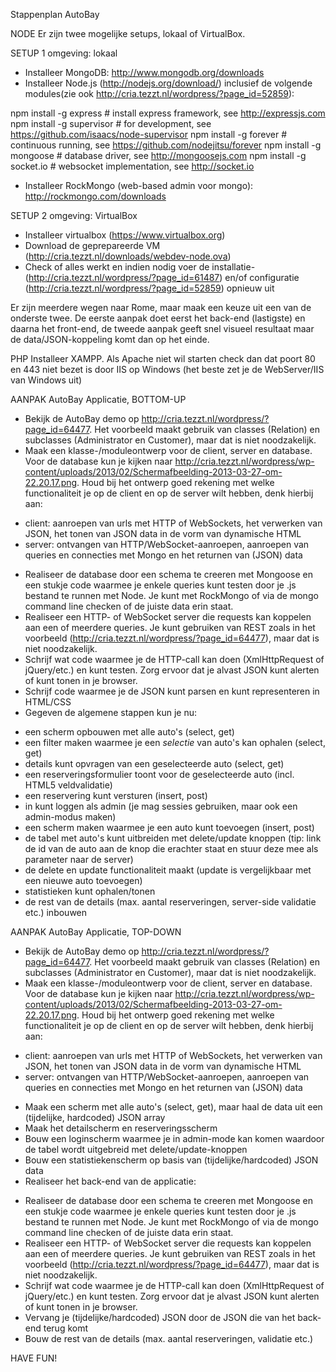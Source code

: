 Stappenplan AutoBay

NODE
Er zijn twee mogelijke setups, lokaal of VirtualBox.

SETUP 1 omgeving: lokaal
* Installeer MongoDB: http://www.mongodb.org/downloads
* Installeer Node.js (http://nodejs.org/download/) inclusief de volgende modules(zie ook http://cria.tezzt.nl/wordpress/?page_id=52859): 

npm install -g express # install express framework, see http://expressjs.com
npm install -g supervisor # for development, see https://github.com/isaacs/node-supervisor
npm install -g forever # continuous running, see https://github.com/nodejitsu/forever
npm install -g mongoose # database driver, see http://mongoosejs.com
npm install -g socket.io # websocket implementation, see http://socket.io

* Installeer RockMongo (web-based admin voor mongo): http://rockmongo.com/downloads

SETUP 2 omgeving: VirtualBox
* Installeer virtualbox (https://www.virtualbox.org)
* Download de geprepareerde VM (http://cria.tezzt.nl/downloads/webdev-node.ova)
* Check of alles werkt en indien nodig voer de installatie- (http://cria.tezzt.nl/wordpress/?page_id=61487) en/of configuratie (http://cria.tezzt.nl/wordpress/?page_id=52859) opnieuw uit

Er zijn meerdere wegen naar Rome, maar maak een keuze uit een van de onderste twee. De eerste aanpak doet eerst het back-end (lastigste) en daarna het front-end, de tweede aanpak geeft snel visueel resultaat maar de data/JSON-koppeling komt dan op het einde.

PHP
Installeer XAMPP. Als Apache niet wil starten check dan dat poort 80 en 443 niet bezet is door IIS op Windows (het beste zet je de WebServer/IIS van Windows uit)

AANPAK AutoBay Applicatie, BOTTOM-UP

* Bekijk de AutoBay demo op http://cria.tezzt.nl/wordpress/?page_id=64477. Het voorbeeld maakt gebruik van classes (Relation) en subclasses (Administrator en Customer), maar dat is niet noodzakelijk. 
* Maak een klasse-/moduleontwerp voor de client, server en database. Voor de database kun je kijken naar http://cria.tezzt.nl/wordpress/wp-content/uploads/2013/02/Schermafbeelding-2013-03-27-om-22.20.17.png. Houd bij het ontwerp goed rekening met welke functionaliteit je op de client en op de server wilt hebben, denk hierbij aan:
- client: aanroepen van urls met HTTP of WebSockets, het verwerken van JSON, het tonen van JSON data in de vorm van dynamische HTML
- server: ontvangen van HTTP/WebSocket-aanroepen, aanroepen van queries en connecties met Mongo en het returnen van (JSON) data
* Realiseer de database door een schema te creeren met Mongoose en een stukje code waarmee je enkele queries kunt testen door je .js bestand te runnen met Node. Je kunt met RockMongo of via de mongo command line checken of de juiste data erin staat.
* Realiseer een HTTP- of WebSocket server die requests kan koppelen aan een of meerdere queries. Je kunt gebruiken van REST zoals in het voorbeeld (http://cria.tezzt.nl/wordpress/?page_id=64477), maar dat is niet noodzakelijk. 
* Schrijf wat code waarmee je de HTTP-call kan doen (XmlHttpRequest of jQuery/etc.) en kunt testen. Zorg ervoor dat je alvast JSON kunt alerten of kunt tonen in je browser.
* Schrijf code waarmee je de JSON kunt parsen en kunt representeren in HTML/CSS
* Gegeven de algemene stappen kun je nu:
- een scherm opbouwen met alle auto's (select, get)
- een filter maken waarmee je een _selectie_ van auto's kan ophalen (select, get)
- details kunt opvragen van een geselecteerde auto (select, get)
- een reserveringsformulier toont voor de geselecteerde auto (incl. HTML5 veldvalidatie)
- een reservering kunt versturen (insert, post)
- in kunt loggen als admin (je mag sessies gebruiken, maar ook een admin-modus maken)
- een scherm maken waarmee je een auto kunt toevoegen (insert, post)
- de tabel met auto's kunt uitbreiden met delete/update knoppen (tip: link de id van de auto aan de knop die erachter staat en stuur deze mee als parameter naar de server)
- de delete en update functionaliteit maakt (update is vergelijkbaar met een nieuwe auto toevoegen)
- statistieken kunt ophalen/tonen 
- de rest van de details (max. aantal reserveringen, server-side validatie etc.) inbouwen

AANPAK AutoBay Applicatie, TOP-DOWN
* Bekijk de AutoBay demo op http://cria.tezzt.nl/wordpress/?page_id=64477. Het voorbeeld maakt gebruik van classes (Relation) en subclasses (Administrator en Customer), maar dat is niet noodzakelijk. 
* Maak een klasse-/moduleontwerp voor de client, server en database. Voor de database kun je kijken naar http://cria.tezzt.nl/wordpress/wp-content/uploads/2013/02/Schermafbeelding-2013-03-27-om-22.20.17.png. Houd bij het ontwerp goed rekening met welke functionaliteit je op de client en op de server wilt hebben, denk hierbij aan:
- client: aanroepen van urls met HTTP of WebSockets, het verwerken van JSON, het tonen van JSON data in de vorm van dynamische HTML
- server: ontvangen van HTTP/WebSocket-aanroepen, aanroepen van queries en connecties met Mongo en het returnen van (JSON) data
* Maak een scherm met alle auto's (select, get), maar haal de data uit een (tijdelijke, hardcoded) JSON array
* Maak het detailscherm en reserveringsscherm
* Bouw een loginscherm waarmee je in admin-mode kan komen waardoor de tabel wordt uitgebreid met delete/update-knoppen
* Bouw een statistiekenscherm op basis van (tijdelijke/hardcoded) JSON data
* Realiseer het back-end van de applicatie:
- Realiseer de database door een schema te creeren met Mongoose en een stukje code waarmee je enkele queries kunt testen door je .js bestand te runnen met Node. Je kunt met RockMongo of via de mongo command line checken of de juiste data erin staat.
- Realiseer een HTTP- of WebSocket server die requests kan koppelen aan een of meerdere queries. Je kunt gebruiken van REST zoals in het voorbeeld (http://cria.tezzt.nl/wordpress/?page_id=64477), maar dat is niet noodzakelijk. 
- Schrijf wat code waarmee je de HTTP-call kan doen (XmlHttpRequest of jQuery/etc.) en kunt testen. Zorg ervoor dat je alvast JSON kunt alerten of kunt tonen in je browser.
- Vervang je (tijdelijke/hardcoded) JSON door de JSON die van het back-end terug komt
- Bouw de rest van de details (max. aantal reserveringen, validatie etc.) 

HAVE FUN!
